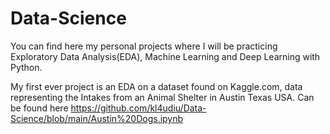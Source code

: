 # Data-Science

You can find here my personal projects where I will be practicing Exploratory Data Analysis(EDA), Machine Learning and Deep Learning with Python.

My first ever project is an EDA on a dataset found on Kaggle.com, data representing the Intakes from an Animal Shelter in Austin Texas USA. Can be found here https://github.com/kl4udiu/Data-Science/blob/main/Austin%20Dogs.ipynb
